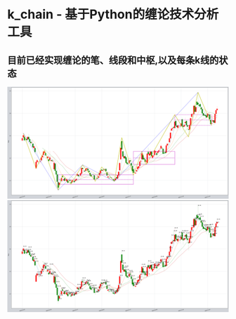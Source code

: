 # k_chain - 基于Python的缠论技术分析工具
## 目前已经实现缠论的笔、线段和中枢,以及每条k线的状态
![image](images/output1.png)
![image](images/output2.png)

